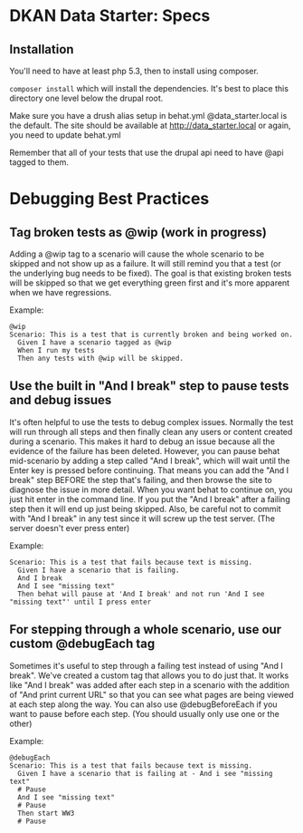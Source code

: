 # DKAN Data Starter: Specs

## Installation

You'll need to have at least php 5.3, then to install using composer.

`composer install` which will install the dependencies. It's best to place this directory one level below the drupal root.

Make sure you have a drush alias setup in behat.yml @data_starter.local is the default. The site should be available at http://data_starter.local or again, you need to update behat.yml

Remember that all of your tests that use the drupal api need to have @api tagged to them.

Debugging Best Practices
=========================

Tag broken tests as @wip (work in progress)
-----------------------------

Adding a @wip tag to a scenario will cause the whole scenario to be skipped and not show up as a failure. It will still remind you that a test (or the underlying bug needs to be fixed). The goal is that existing broken tests will be skipped so that we get everything green first and it's more apparent when we have regressions.

Example:
```
@wip
Scenario: This is a test that is currently broken and being worked on.
  Given I have a scenario tagged as @wip
  When I run my tests
  Then any tests with @wip will be skipped.
```

Use the built in "And I break" step to pause tests and debug issues
--------------------------------------------------------------------

It's often helpful to use the tests to debug complex issues. Normally the test will run through all steps and then finally clean any users or content created during a scenario. This makes it hard to debug an issue because all the evidence of the failure has been deleted. However, you can pause behat mid-scenario by adding a step called "And I break", which will wait until the Enter key is pressed before continuing. That means you can add the "And I break" step BEFORE the step that's failing, and then browse the site to diagnose the issue in more detail. When you want behat to continue on, you just hit enter in the command line. If you put the "And I break" after a failing step then it will end up just being skipped. Also, be careful not to commit with "And I break" in any test since it will screw up the test server. (The server doesn't ever press enter)

Example:
```
Scenario: This is a test that fails because text is missing.
  Given I have a scenario that is failing.
  And I break
  And I see "missing text"
  Then behat will pause at 'And I break' and not run 'And I see "missing text"' until I press enter
```

For stepping through a whole scenario, use our custom @debugEach tag
---------------------------------------------------------------------

Sometimes it's useful to step through a failing test instead of using "And I break". We've created a custom tag that allows you to do just that. It works like "And I break" was added after each step in a scenario with the addition of "And print current URL" so that you can see what pages are being viewed at each step along the way. You can also use @debugBeforeEach if you want to pause before each step. (You should usually only use one or the other)

Example:
```
@debugEach
Scenario: This is a test that fails because text is missing.
  Given I have a scenario that is failing at - And i see "missing text"
  # Pause
  And I see "missing text"
  # Pause
  Then start WW3
  # Pause
```
